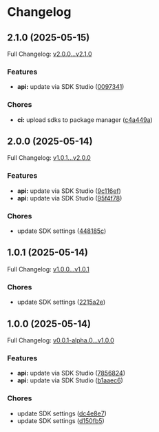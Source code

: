 # Changelog

## 2.1.0 (2025-05-15)

Full Changelog: [v2.0.0...v2.1.0](https://github.com/Papr-ai/papr-pythonSDK/compare/v2.0.0...v2.1.0)

### Features

* **api:** update via SDK Studio ([0097341](https://github.com/Papr-ai/papr-pythonSDK/commit/00973418345ab68f6679ae171d4eb4ef6d227635))


### Chores

* **ci:** upload sdks to package manager ([c4a449a](https://github.com/Papr-ai/papr-pythonSDK/commit/c4a449ac84a69d1b11d9d140b6ae8a2f5bb39385))

## 2.0.0 (2025-05-14)

Full Changelog: [v1.0.1...v2.0.0](https://github.com/Papr-ai/papr-pythonSDK/compare/v1.0.1...v2.0.0)

### Features

* **api:** update via SDK Studio ([9c116ef](https://github.com/Papr-ai/papr-pythonSDK/commit/9c116ef0c678cc8025037fe06ce52e5bbbb84c07))
* **api:** update via SDK Studio ([95f4f78](https://github.com/Papr-ai/papr-pythonSDK/commit/95f4f78d234f96e3be0fa19aa0e1fd53ef3bf5eb))


### Chores

* update SDK settings ([448185c](https://github.com/Papr-ai/papr-pythonSDK/commit/448185cd5236c4dbeca3d016e95594886b12c24f))

## 1.0.1 (2025-05-14)

Full Changelog: [v1.0.0...v1.0.1](https://github.com/Papr-ai/papr-pythonSDK/compare/v1.0.0...v1.0.1)

### Chores

* update SDK settings ([2215a2e](https://github.com/Papr-ai/papr-pythonSDK/commit/2215a2e2cad17a560707314ba43ecdbe4b2aaf68))

## 1.0.0 (2025-05-14)

Full Changelog: [v0.0.1-alpha.0...v1.0.0](https://github.com/Papr-ai/papr-pythonSDK/compare/v0.0.1-alpha.0...v1.0.0)

### Features

* **api:** update via SDK Studio ([7856824](https://github.com/Papr-ai/papr-pythonSDK/commit/78568240285cad273dab70588033260486856539))
* **api:** update via SDK Studio ([b1aaec6](https://github.com/Papr-ai/papr-pythonSDK/commit/b1aaec6d2c0d02d2f9bbb936318a9b420d932ae8))


### Chores

* update SDK settings ([dc4e8e7](https://github.com/Papr-ai/papr-pythonSDK/commit/dc4e8e7c0fe118d94f10b3ecd0b110ba87e53341))
* update SDK settings ([d150fb5](https://github.com/Papr-ai/papr-pythonSDK/commit/d150fb554a92e69c4a33d280155fbf7419fc160a))

